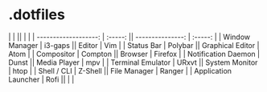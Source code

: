 # .dotfiles

|                      |         ||                  |         |
| -------------------: | :-----: || ---------------: | :-----: |
| Window Manager       | i3-gaps || Editor           | Vim     |
| Status Bar           | Polybar || Graphical Editor | Atom    |
| Compositor           | Compton || Browser          | Firefox |
| Notification Daemon  | Dunst   || Media Player     | mpv     |
| Terminal Emulator    | URxvt   || System Monitor   | htop    |
| Shell / CLI          | Z-Shell || File Manager     | Ranger  |
| Application Launcher | Rofi    ||                  |         |
